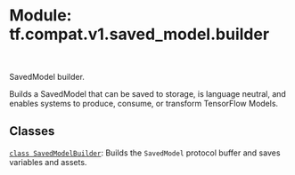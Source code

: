 <div itemscope itemtype="http://developers.google.com/ReferenceObject">
<meta itemprop="name" content="tf.compat.v1.saved_model.builder" />
<meta itemprop="path" content="Stable" />
</div>

# Module: tf.compat.v1.saved_model.builder


<table class="tfo-notebook-buttons tfo-api" align="left">
</table>



SavedModel builder.


Builds a SavedModel that can be saved to storage, is language neutral, and
enables systems to produce, consume, or transform TensorFlow Models.

## Classes

[`class SavedModelBuilder`](../../../../tf/compat/v1/saved_model/Builder.md): Builds the `SavedModel` protocol buffer and saves variables and assets.

